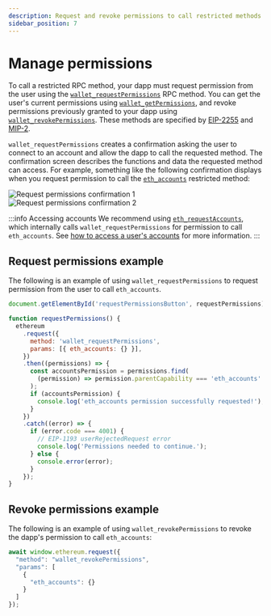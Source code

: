```yaml
---
description: Request and revoke permissions to call restricted methods.
sidebar_position: 7
---
```


# Manage permissions

To call a restricted RPC method, your dapp must request permission from the user using
the [`wallet_requestPermissions`](/wallet/reference/wallet_requestPermissions) RPC method.
You can get the user's current permissions using [`wallet_getPermissions`](/wallet/reference/wallet_getPermissions),
and revoke permissions previously granted to your dapp using
[`wallet_revokePermissions`](/wallet/reference/wallet_revokePermissions).
These methods are specified by [EIP-2255](https://eips.ethereum.org/EIPS/eip-2255) and
[MIP-2](https://github.com/MetaMask/metamask-improvement-proposals/blob/main/MIPs/mip-2.md).

`wallet_requestPermissions` creates a confirmation asking the user to connect to an account and
allow the dapp to call the requested method.
The confirmation screen describes the functions and data the requested method can access.
For example, something like the following confirmation displays when you request permission to call
the [`eth_accounts`](/wallet/reference/eth_accounts) restricted method:

<div class="row margin-bottom--md">
    <div class="column">
        <img src={require("../assets/request-permissions.png").default} alt="Request permissions confirmation 1" style={{border: '1px solid black'}} />
    </div>
    <div class="column">
        <img src={require("../assets/request-permissions-2.png").default} alt="Request permissions confirmation 2" style={{border: '1px solid black'}} />
    </div>
</div>

:::info Accessing accounts
We recommend using [`eth_requestAccounts`](/wallet/reference/eth_requestAccounts), which
internally calls `wallet_requestPermissions` for permission to call `eth_accounts`.
See [how to access a user's accounts](connect/access-accounts.md) for more information.
:::

## Request permissions example

The following is an example of using `wallet_requestPermissions` to request permission from the user
to call `eth_accounts`.

```javascript
document.getElementById('requestPermissionsButton', requestPermissions);

function requestPermissions() {
  ethereum
    .request({
      method: 'wallet_requestPermissions',
      params: [{ eth_accounts: {} }],
    })
    .then((permissions) => {
      const accountsPermission = permissions.find(
        (permission) => permission.parentCapability === 'eth_accounts'
      );
      if (accountsPermission) {
        console.log('eth_accounts permission successfully requested!');
      }
    })
    .catch((error) => {
      if (error.code === 4001) {
        // EIP-1193 userRejectedRequest error
        console.log('Permissions needed to continue.');
      } else {
        console.error(error);
      }
    });
}
```

## Revoke permissions example

The following is an example of using `wallet_revokePermissions` to revoke the dapp's permission to
call `eth_accounts`:

```javascript
await window.ethereum.request({
  "method": "wallet_revokePermissions",
  "params": [
    {
      "eth_accounts": {}
    }
  ]
});
```

